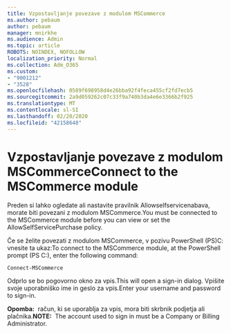 ```yaml
---
title: Vzpostavljanje povezave z modulom MSCommerce
ms.author: pebaum
author: pebaum
manager: mnirkhe
ms.audience: Admin
ms.topic: article
ROBOTS: NOINDEX, NOFOLLOW
localization_priority: Normal
ms.collection: Adm_O365
ms.custom:
- "9001212"
- "3528"
ms.openlocfilehash: 0589f698958d4e26bba92f4feca455cf2fd7ecb5
ms.sourcegitcommit: 2a9d059262c07c33f9a740b3da4e6e3366b2f925
ms.translationtype: MT
ms.contentlocale: sl-SI
ms.lasthandoff: 02/20/2020
ms.locfileid: "42158648"
---
```

# <a name="connect-to-the-mscommerce-module"></a><span data-ttu-id="e288f-102">Vzpostavljanje povezave z modulom MSCommerce</span><span class="sxs-lookup"><span data-stu-id="e288f-102">Connect to the MSCommerce module</span></span>

<span data-ttu-id="e288f-103">Preden si lahko ogledate ali nastavite pravilnik Allowselfservicenabava, morate biti povezani z modulom MSCommerce.</span><span class="sxs-lookup"><span data-stu-id="e288f-103">You must be connected to the MSCommerce module before you can view or set the AllowSelfServicePurchase policy.</span></span>  

<span data-ttu-id="e288f-104">Če se želite povezati z modulom MSCommerce, v pozivu PowerShell (PS\)C: vnesite ta ukaz:</span><span class="sxs-lookup"><span data-stu-id="e288f-104">To connect to the MSCommerce module, at the PowerShell prompt (PS C:\), enter the following command:</span></span>

`Connect-MSCommerce`

<span data-ttu-id="e288f-105">Odprlo se bo pogovorno okno za vpis.</span><span class="sxs-lookup"><span data-stu-id="e288f-105">This will open a sign-in dialog.</span></span> <span data-ttu-id="e288f-106">Vpišite svoje uporabniško ime in geslo za vpis.</span><span class="sxs-lookup"><span data-stu-id="e288f-106">Enter your username and password to sign-in.</span></span>

<span data-ttu-id="e288f-107">**Opomba:**&nbsp;&nbsp;račun, ki se uporablja za vpis, mora biti skrbnik podjetja ali plačnika.</span><span class="sxs-lookup"><span data-stu-id="e288f-107">**NOTE:**&nbsp;&nbsp;The account used to sign in must be a Company or Billing Administrator.</span></span>
